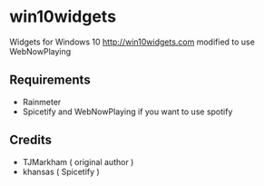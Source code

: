 # win10widgets
Widgets for Windows 10 http://win10widgets.com modified to use WebNowPlaying

## Requirements

- Rainmeter
- Spicetify and WebNowPlaying if you want to use spotify

## Credits

- TJMarkham ( original author )
- khansas ( Spicetify )
